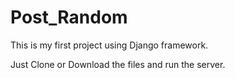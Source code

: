 # Post_Random

This is my first project using Django framework.

Just Clone or Download the files and run the server.
